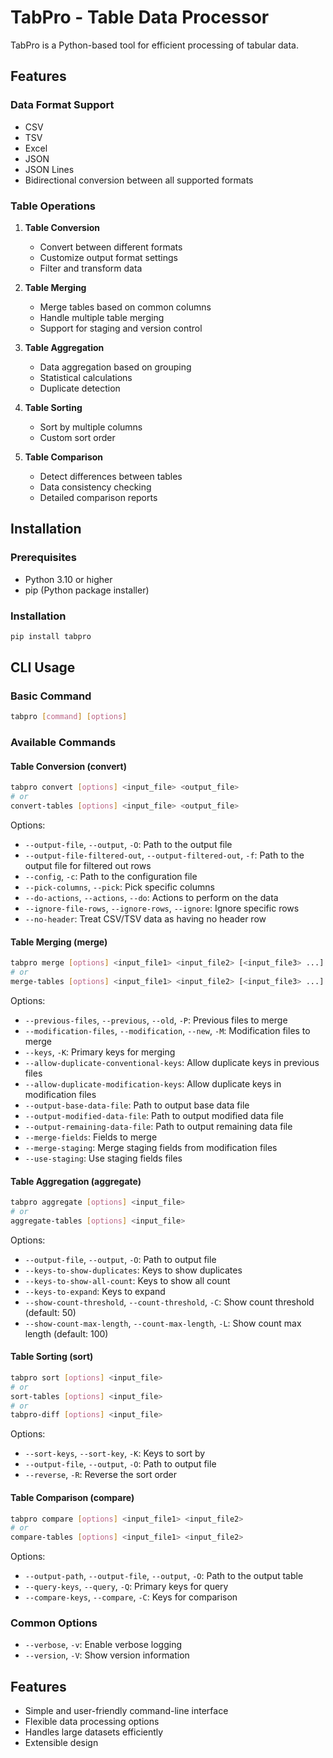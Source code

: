 # TabPro - Table Data Processor

TabPro is a Python-based tool for efficient processing of tabular data.

## Features

### Data Format Support
- CSV
- TSV
- Excel
- JSON
- JSON Lines
- Bidirectional conversion between all supported formats

### Table Operations
1. **Table Conversion**
   - Convert between different formats
   - Customize output format settings
   - Filter and transform data

2. **Table Merging**
   - Merge tables based on common columns
   - Handle multiple table merging
   - Support for staging and version control

3. **Table Aggregation**
   - Data aggregation based on grouping
   - Statistical calculations
   - Duplicate detection

4. **Table Sorting**
   - Sort by multiple columns
   - Custom sort order

5. **Table Comparison**
   - Detect differences between tables
   - Data consistency checking
   - Detailed comparison reports

## Installation

### Prerequisites
- Python 3.10 or higher
- pip (Python package installer)

### Installation
```bash
pip install tabpro
```

## CLI Usage

### Basic Command
```bash
tabpro [command] [options]
```

### Available Commands

#### Table Conversion (convert)
```bash
tabpro convert [options] <input_file> <output_file>
# or
convert-tables [options] <input_file> <output_file>
```

Options:
- `--output-file`, `--output`, `-O`: Path to the output file
- `--output-file-filtered-out`, `--output-filtered-out`, `-f`: Path to the output file for filtered out rows
- `--config`, `-c`: Path to the configuration file
- `--pick-columns`, `--pick`: Pick specific columns
- `--do-actions`, `--actions`, `--do`: Actions to perform on the data
- `--ignore-file-rows`, `--ignore-rows`, `--ignore`: Ignore specific rows
- `--no-header`: Treat CSV/TSV data as having no header row

#### Table Merging (merge)
```bash
tabpro merge [options] <input_file1> <input_file2> [<input_file3> ...]
# or
merge-tables [options] <input_file1> <input_file2> [<input_file3> ...]
```

Options:
- `--previous-files`, `--previous`, `--old`, `-P`: Previous files to merge
- `--modification-files`, `--modification`, `--new`, `-M`: Modification files to merge
- `--keys`, `-K`: Primary keys for merging
- `--allow-duplicate-conventional-keys`: Allow duplicate keys in previous files
- `--allow-duplicate-modification-keys`: Allow duplicate keys in modification files
- `--output-base-data-file`: Path to output base data file
- `--output-modified-data-file`: Path to output modified data file
- `--output-remaining-data-file`: Path to output remaining data file
- `--merge-fields`: Fields to merge
- `--merge-staging`: Merge staging fields from modification files
- `--use-staging`: Use staging fields files

#### Table Aggregation (aggregate)
```bash
tabpro aggregate [options] <input_file>
# or
aggregate-tables [options] <input_file>
```

Options:
- `--output-file`, `--output`, `-O`: Path to output file
- `--keys-to-show-duplicates`: Keys to show duplicates
- `--keys-to-show-all-count`: Keys to show all count
- `--keys-to-expand`: Keys to expand
- `--show-count-threshold`, `--count-threshold`, `-C`: Show count threshold (default: 50)
- `--show-count-max-length`, `--count-max-length`, `-L`: Show count max length (default: 100)

#### Table Sorting (sort)
```bash
tabpro sort [options] <input_file>
# or
sort-tables [options] <input_file>
# or
tabpro-diff [options] <input_file>
```

Options:
- `--sort-keys`, `--sort-key`, `-K`: Keys to sort by
- `--output-file`, `--output`, `-O`: Path to output file
- `--reverse`, `-R`: Reverse the sort order

#### Table Comparison (compare)
```bash
tabpro compare [options] <input_file1> <input_file2>
# or
compare-tables [options] <input_file1> <input_file2>
```

Options:
- `--output-path`, `--output-file`, `--output`, `-O`: Path to the output table
- `--query-keys`, `--query`, `-Q`: Primary keys for query
- `--compare-keys`, `--compare`, `-C`: Keys for comparison

### Common Options
- `--verbose`, `-v`: Enable verbose logging
- `--version`, `-V`: Show version information

## Features
- Simple and user-friendly command-line interface
- Flexible data processing options
- Handles large datasets efficiently
- Extensible design
